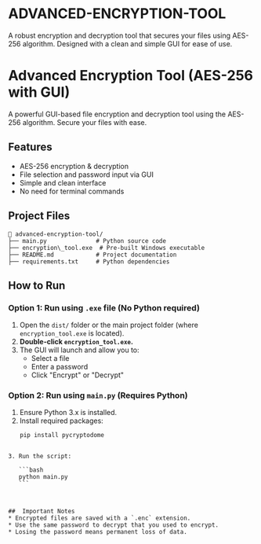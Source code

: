 # ADVANCED-ENCRYPTION-TOOL
A robust encryption and decryption tool that secures your files using AES-256 algorithm. Designed with a clean and simple GUI for ease of use. 

#  Advanced Encryption Tool (AES-256 with GUI)

A powerful GUI-based file encryption and decryption tool using the AES-256 algorithm. Secure your files with ease.

## Features
- AES-256 encryption & decryption
- File selection and password input via GUI
- Simple and clean interface
- No need for terminal commands


##  Project Files

```
📁 advanced-encryption-tool/
├── main.py              # Python source code
├── encryption\_tool.exe  # Pre-built Windows executable
├── README.md            # Project documentation
├── requirements.txt     # Python dependencies

````

##  How to Run

### Option 1: Run using `.exe` file (No Python required)

1. Open the `dist/` folder or the main project folder (where `encryption_tool.exe` is located).
2. **Double-click `encryption_tool.exe`.**
3. The GUI will launch and allow you to:
   - Select a file
   - Enter a password
   - Click "Encrypt" or "Decrypt"

### Option 2: Run using `main.py` (Requires Python)

1. Ensure Python 3.x is installed.
2. Install required packages:
   ```bash
   pip install pycryptodome
````

3. Run the script:

   ```bash
   python main.py
   ```



##  Important Notes
* Encrypted files are saved with a `.enc` extension.
* Use the same password to decrypt that you used to encrypt.
* Losing the password means permanent loss of data.

